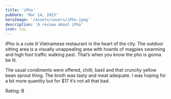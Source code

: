 ```yaml
---
title: 'iPho'
pubDate: 'Mar 14, 2023'
heroImage: '/assets/covers/iPho.jpeg'
description: 'A review about iPho'
icon: 🇻🇳
---
```


iPho is a cute lil Vietnamese restaurant in the heart of the city. The outdoor sitting area is a visually unappealing area with hoards of magpies swarming and high foot traffic walking past. That’s when you know the pho is gonna be lit.

The usual condiments were offered, chilli, basil and that crunchy yellow bean sprout thing. The broth was tasty and meat adequate. I was hoping for a bit more quantity but for $17 it’s not all that bad.

Rating: B
